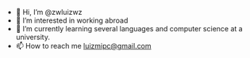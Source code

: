 - 👋 Hi, I’m @zwluizwz
- 👀 I’m interested in working abroad 
- 🌱 I’m currently learning several languages and computer science at a university. 
- 📫 How to reach me luizmipc@gmail.com

<!---
zwluizwz/zwluizwz is a ✨ special ✨ repository because its `README.md` (this file) appears on your GitHub profile.
You can click the Preview link to take a look at your changes.
--->
